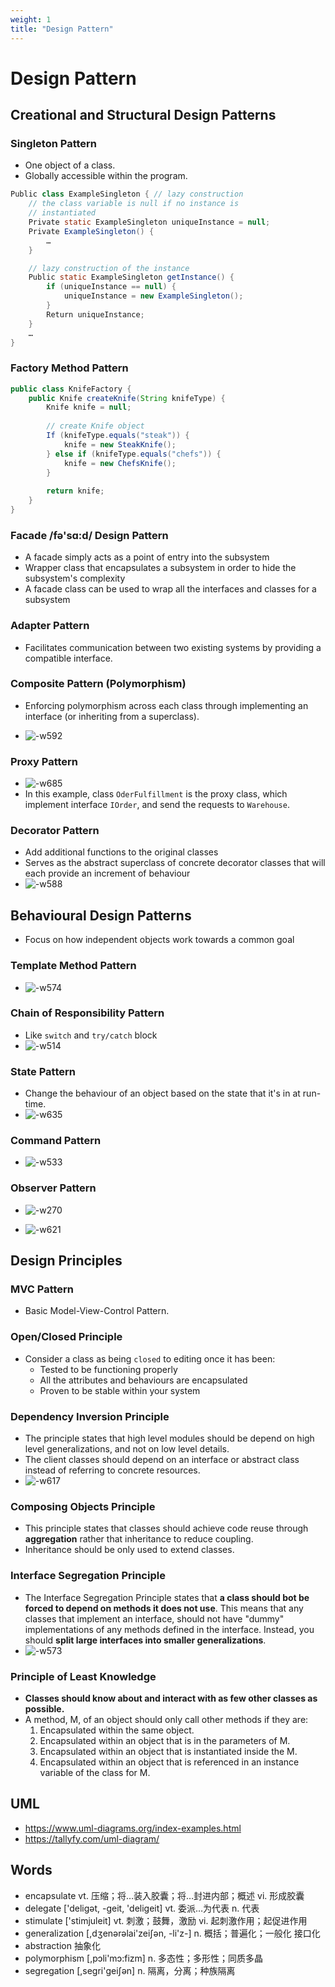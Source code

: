 ```yaml
---
weight: 1
title: "Design Pattern"
---
```


# Design Pattern

## Creational and Structural Design Patterns

### Singleton Pattern

* One object of a class.
* Globally accessible within the program.

```java
Public class ExampleSingleton { // lazy construction
    // the class variable is null if no instance is
    // instantiated
    Private static ExampleSingleton uniqueInstance = null;
    Private ExampleSingleton() {
        …
    }

    // lazy construction of the instance
    Public static ExampleSingleton getInstance() {
        if (uniqueInstance == null) {
            uniqueInstance = new ExampleSingleton();
        }
        Return uniqueInstance;
    }
    …
}
```

### Factory Method Pattern

```java
public class KnifeFactory {
    public Knife createKnife(String knifeType) {
        Knife knife = null;
        
        // create Knife object
        If (knifeType.equals("steak")) {
            knife = new SteakKnife();
        } else if (knifeType.equals("chefs")) {
            knife = new ChefsKnife();
        }
        
        return knife;
    }
}
```

### Facade /fə'sɑ:d/ Design Pattern

* A facade simply acts as a point of entry into the subsystem
* Wrapper class that encapsulates a subsystem in order to hide the subsystem's complexity
* A facade class can be used to wrap all the interfaces and classes for a subsystem

###  Adapter Pattern

* Facilitates communication between two existing systems by providing a compatible interface.

###  Composite Pattern (Polymorphism)

* Enforcing polymorphism across each class through implementing an interface (or inheriting from a superclass).

* ![-w592](https://i.imgur.com/Xhymsyn.jpg)

### Proxy Pattern

* ![-w685](https://i.imgur.com/95TrYe3.jpg)
* In this example, class `OderFulfillment` is the proxy class, which implement interface `IOrder`, and send the requests to `Warehouse`.

### Decorator Pattern

* Add additional functions to the original classes
* Serves as the abstract superclass of concrete decorator classes that will each provide an increment of behaviour
* ![-w588](https://i.imgur.com/JoZnT6O.jpg)

## Behavioural Design Patterns

* Focus on how independent objects work towards a common goal

### Template Method Pattern

* ![-w574](https://i.imgur.com/lrUfvaH.jpg)

### Chain of Responsibility Pattern

* Like `switch` and `try/catch` block
* ![-w514](https://i.imgur.com/mMWOELQ.jpg)

### State Pattern

* Change the behaviour of an object based on the state that it's in at run-time. 
* ![-w635](https://i.imgur.com/dvRauOx.jpg)

### Command Pattern

* ![-w533](https://i.imgur.com/xxQcOIl.jpg)

### Observer Pattern

* ![-w270](https://i.imgur.com/jrftBty.jpg)

* ![-w621](https://i.imgur.com/TRO9yzx.jpg)

## Design Principles

### MVC Pattern

* Basic Model-View-Control Pattern.

### Open/Closed Principle

* Consider a class as being `closed` to editing once it has been:
    * Tested to be functioning properly
    * All the attributes and behaviours are encapsulated
    * Proven to be stable within your system

### Dependency Inversion Principle

* The principle states that high level modules should be depend on high level generalizations, and not on low level details.
* The client classes should depend on an interface or abstract class instead of referring to concrete resources.
* ![-w617](https://i.imgur.com/BEws7g1.jpg)

### Composing Objects Principle

* This principle states that classes should achieve code reuse through **aggregation** rather that inheritance to reduce coupling.
* Inheritance should be only used to extend classes.

### Interface Segregation Principle

* The Interface Segregation Principle states that **a class should bot be forced to depend on methods it does not use**. This means that any classes that implement an interface, should not have "dummy" implementations of any methods defined in the interface. Instead, you should **split large interfaces into smaller generalizations**.
* ![-w573](https://i.imgur.com/mVplPsi.jpg)

### Principle of Least Knowledge

* **Classes should know about and interact with as few other classes as possible.**
* A method, M, of an object should only call other methods if they are:
    1. Encapsulated within the same object.
    2. Encapsulated within an object that is in the parameters of M.
    3. Encapsulated within an object that is instantiated inside the M.
    4. Encapsulated within an object that is referenced in an instance variable of the class for M.

## UML

* https://www.uml-diagrams.org/index-examples.html
* https://tallyfy.com/uml-diagram/

## Words

* encapsulate vt. 压缩；将…装入胶囊；将…封进内部；概述 vi. 形成胶囊
* delegate ['deliɡət, -ɡeit, 'deliɡeit] vt. 委派…为代表 n. 代表
* stimulate ['stimjuleit] vt. 刺激；鼓舞，激励 vi. 起刺激作用；起促进作用
* generalization [,dʒenərəlai'zeiʃən, -li'z-] n. 概括；普遍化；一般化 接口化
* abstraction 抽象化
* polymorphism [,pɔli'mɔ:fizm] n. 多态性；多形性；同质多晶
* segregation [,seɡri'ɡeiʃən] n. 隔离，分离；种族隔离
